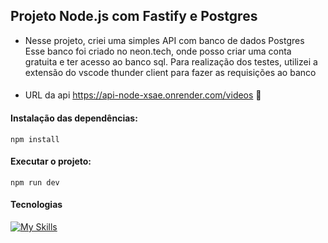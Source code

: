 ## Projeto Node.js com Fastify e Postgres
 - Nesse projeto, criei uma simples API com banco de dados Postgres
Esse banco foi criado no neon.tech, onde posso criar uma conta gratuita e ter acesso ao banco sql. Para realização dos testes, utilizei a extensão do vscode thunder client para fazer as requisições ao banco
####
- URL da api
  https://api-node-xsae.onrender.com/videos  🚀
#### Instalação das dependências:
```
npm install
```
#### Executar o projeto:
```
npm run dev
```
#### Tecnologias
[![My Skills](https://skillicons.dev/icons?i=js,nodejs,postgres)](https://skillicons.dev)